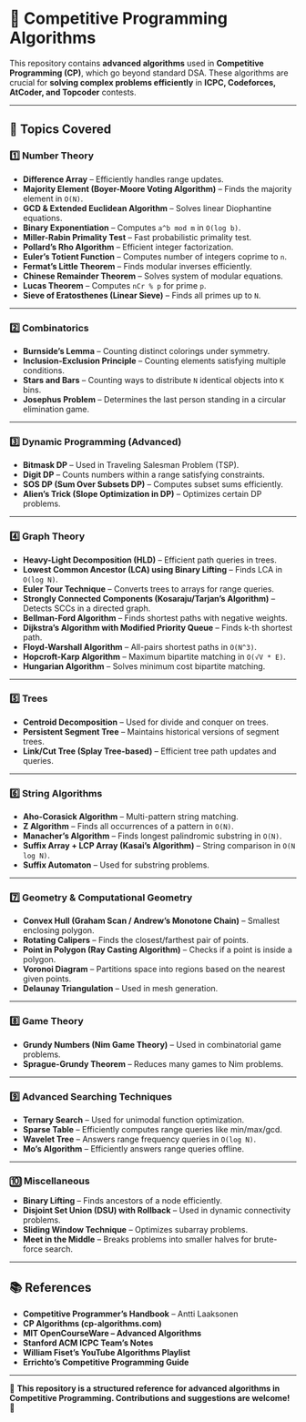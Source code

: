 # 🚀 Competitive Programming Algorithms

This repository contains **advanced algorithms** used in **Competitive Programming (CP)**, which go beyond standard DSA. These algorithms are crucial for **solving complex problems efficiently** in **ICPC, Codeforces, AtCoder, and Topcoder** contests.

---

## 📌 Topics Covered

### **1️⃣ Number Theory**
- **Difference Array** – Efficiently handles range updates.
- **Majority Element (Boyer-Moore Voting Algorithm)** – Finds the majority element in `O(N)`.
- **GCD & Extended Euclidean Algorithm** – Solves linear Diophantine equations.
- **Binary Exponentiation** – Computes `a^b mod m` in `O(log b)`.
- **Miller-Rabin Primality Test** – Fast probabilistic primality test.
- **Pollard’s Rho Algorithm** – Efficient integer factorization.
- **Euler’s Totient Function** – Computes number of integers coprime to `n`.
- **Fermat’s Little Theorem** – Finds modular inverses efficiently.
- **Chinese Remainder Theorem** – Solves system of modular equations.
- **Lucas Theorem** – Computes `nCr % p` for prime `p`.
- **Sieve of Eratosthenes (Linear Sieve)** – Finds all primes up to `N`.

---

### **2️⃣ Combinatorics**
- **Burnside’s Lemma** – Counting distinct colorings under symmetry.
- **Inclusion-Exclusion Principle** – Counting elements satisfying multiple conditions.
- **Stars and Bars** – Counting ways to distribute `N` identical objects into `K` bins.
- **Josephus Problem** – Determines the last person standing in a circular elimination game.

---

### **3️⃣ Dynamic Programming (Advanced)**
- **Bitmask DP** – Used in Traveling Salesman Problem (TSP).
- **Digit DP** – Counts numbers within a range satisfying constraints.
- **SOS DP (Sum Over Subsets DP)** – Computes subset sums efficiently.
- **Alien’s Trick (Slope Optimization in DP)** – Optimizes certain DP problems.

---

### **4️⃣ Graph Theory**
- **Heavy-Light Decomposition (HLD)** – Efficient path queries in trees.
- **Lowest Common Ancestor (LCA) using Binary Lifting** – Finds LCA in `O(log N)`.
- **Euler Tour Technique** – Converts trees to arrays for range queries.
- **Strongly Connected Components (Kosaraju/Tarjan’s Algorithm)** – Detects SCCs in a directed graph.
- **Bellman-Ford Algorithm** – Finds shortest paths with negative weights.
- **Dijkstra’s Algorithm with Modified Priority Queue** – Finds k-th shortest path.
- **Floyd-Warshall Algorithm** – All-pairs shortest paths in `O(N^3)`.
- **Hopcroft-Karp Algorithm** – Maximum bipartite matching in `O(√V * E)`.
- **Hungarian Algorithm** – Solves minimum cost bipartite matching.

---

### **5️⃣ Trees**
- **Centroid Decomposition** – Used for divide and conquer on trees.
- **Persistent Segment Tree** – Maintains historical versions of segment trees.
- **Link/Cut Tree (Splay Tree-based)** – Efficient tree path updates and queries.

---

### **6️⃣ String Algorithms**
- **Aho-Corasick Algorithm** – Multi-pattern string matching.
- **Z Algorithm** – Finds all occurrences of a pattern in `O(N)`.
- **Manacher’s Algorithm** – Finds longest palindromic substring in `O(N)`.
- **Suffix Array + LCP Array (Kasai’s Algorithm)** – String comparison in `O(N log N)`.
- **Suffix Automaton** – Used for substring problems.

---

### **7️⃣ Geometry & Computational Geometry**
- **Convex Hull (Graham Scan / Andrew’s Monotone Chain)** – Smallest enclosing polygon.
- **Rotating Calipers** – Finds the closest/farthest pair of points.
- **Point in Polygon (Ray Casting Algorithm)** – Checks if a point is inside a polygon.
- **Voronoi Diagram** – Partitions space into regions based on the nearest given points.
- **Delaunay Triangulation** – Used in mesh generation.

---

### **8️⃣ Game Theory**
- **Grundy Numbers (Nim Game Theory)** – Used in combinatorial game problems.
- **Sprague-Grundy Theorem** – Reduces many games to Nim problems.

---

### **9️⃣ Advanced Searching Techniques**
- **Ternary Search** – Used for unimodal function optimization.
- **Sparse Table** – Efficiently computes range queries like min/max/gcd.
- **Wavelet Tree** – Answers range frequency queries in `O(log N)`.
- **Mo’s Algorithm** – Efficiently answers range queries offline.

---

### **🔟 Miscellaneous**
- **Binary Lifting** – Finds ancestors of a node efficiently.
- **Disjoint Set Union (DSU) with Rollback** – Used in dynamic connectivity problems.
- **Sliding Window Technique** – Optimizes subarray problems.
- **Meet in the Middle** – Breaks problems into smaller halves for brute-force search.

---

## 📚 **References**
- **Competitive Programmer’s Handbook** – Antti Laaksonen
- **CP Algorithms (cp-algorithms.com)**
- **MIT OpenCourseWare – Advanced Algorithms**
- **Stanford ACM ICPC Team’s Notes**
- **William Fiset’s YouTube Algorithms Playlist**
- **Errichto’s Competitive Programming Guide**

---

📌 **This repository is a structured reference for advanced algorithms in Competitive Programming. Contributions and suggestions are welcome! 🚀** 

